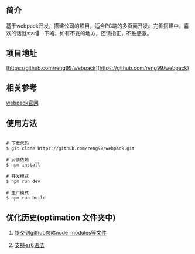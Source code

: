 ## 简介

基于webpack开发，搭建公司的项目，适合PC端的多页面开发。完善搭建中，喜欢的话就star🌟一下咯。如有不妥的地方，还请指正，不胜感激。


## 项目地址

[https://github.com/reng99/webpack](https://github.com/reng99/webpack)


## 相关参考

[webpack官网](http://webpack.github.io/)

## 使用方法

```

# 下载代码
$ git clone https://github.com/reng99/webpack.git

# 安装依赖
$ npm install

# 开发模式
$ npm run dev

# 生产模式
$ npm run build

```

## 优化历史(optimation 文件夹中)

1. [提交到github忽略node_modules等文件](./optimation/gitignore.md)

2. [支持es6语法](./optimation/supportEs6.md)


